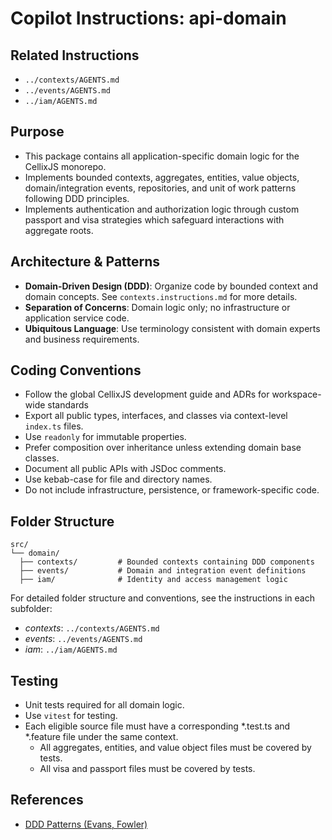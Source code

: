 
# Copilot Instructions: api-domain

## Related Instructions
- `../contexts/AGENTS.md`
- `../events/AGENTS.md`
- `../iam/AGENTS.md`

## Purpose
- This package contains all application-specific domain logic for the CellixJS monorepo.
- Implements bounded contexts, aggregates, entities, value objects, domain/integration events, repositories, and unit of work patterns following DDD principles.
- Implements authentication and authorization logic through custom passport and visa strategies which safeguard interactions with aggregate roots.

## Architecture & Patterns
- **Domain-Driven Design (DDD)**: Organize code by bounded context and domain concepts. See `contexts.instructions.md` for more details.
- **Separation of Concerns**: Domain logic only; no infrastructure or application service code.
- **Ubiquitous Language**: Use terminology consistent with domain experts and business requirements.

## Coding Conventions
- Follow the global CellixJS development guide and ADRs for workspace-wide standards
- Export all public types, interfaces, and classes via context-level `index.ts` files.
- Use `readonly` for immutable properties.
- Prefer composition over inheritance unless extending domain base classes.
- Document all public APIs with JSDoc comments.
- Use kebab-case for file and directory names.
- Do not include infrastructure, persistence, or framework-specific code.

## Folder Structure
```
src/
└── domain/
  ├── contexts/         # Bounded contexts containing DDD components
  ├── events/           # Domain and integration event definitions
  ├── iam/              # Identity and access management logic
```

For detailed folder structure and conventions, see the instructions in each subfolder:
- *contexts*: `../contexts/AGENTS.md`
- *events*: `../events/AGENTS.md`
- *iam*: `../iam/AGENTS.md`

## Testing
- Unit tests required for all domain logic.
- Use `vitest` for testing.
- Each eligible source file must have a corresponding *.test.ts and *.feature file under the same context.
    - All aggregates, entities, and value object files must be covered by tests.
    - All visa and passport files must be covered by tests.

## References
- [DDD Patterns (Evans, Fowler)](https://martinfowler.com/bliki/DomainDrivenDesign.html)
